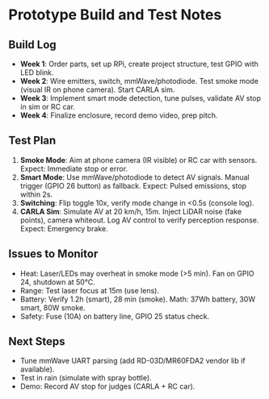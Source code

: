 # Prototype Build and Test Notes

## Build Log
- **Week 1**: Order parts, set up RPi, create project structure, test GPIO with LED blink.
- **Week 2**: Wire emitters, switch, mmWave/photodiode. Test smoke mode (visual IR on phone camera). Start CARLA sim.
- **Week 3**: Implement smart mode detection, tune pulses, validate AV stop in sim or RC car.
- **Week 4**: Finalize enclosure, record demo video, prep pitch.

## Test Plan
1. **Smoke Mode**: Aim at phone camera (IR visible) or RC car with sensors. Expect: Immediate stop or error.
2. **Smart Mode**: Use mmWave/photodiode to detect AV signals. Manual trigger (GPIO 26 button) as fallback. Expect: Pulsed emissions, stop within 2s.
3. **Switching**: Flip toggle 10x, verify mode change in <0.5s (console log).
4. **CARLA Sim**: Simulate AV at 20 km/h, 15m. Inject LiDAR noise (fake points), camera whiteout. Log AV control to verify perception response. Expect: Emergency brake.

## Issues to Monitor
- Heat: Laser/LEDs may overheat in smoke mode (>5 min). Fan on GPIO 24, shutdown at 50°C.
- Range: Test laser focus at 15m (use lens).
- Battery: Verify 1.2h (smart), 28 min (smoke). Math: 37Wh battery, 30W smart, 80W smoke.
- Safety: Fuse (10A) on battery line, GPIO 25 status check.

## Next Steps
- Tune mmWave UART parsing (add RD-03D/MR60FDA2 vendor lib if available).
- Test in rain (simulate with spray bottle).
- Demo: Record AV stop for judges (CARLA + RC car).